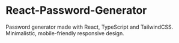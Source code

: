 # React-Password-Generator
Password generator made with React, TypeScript and TailwindCSS. Minimalistic, mobile-friendly responsive design.
